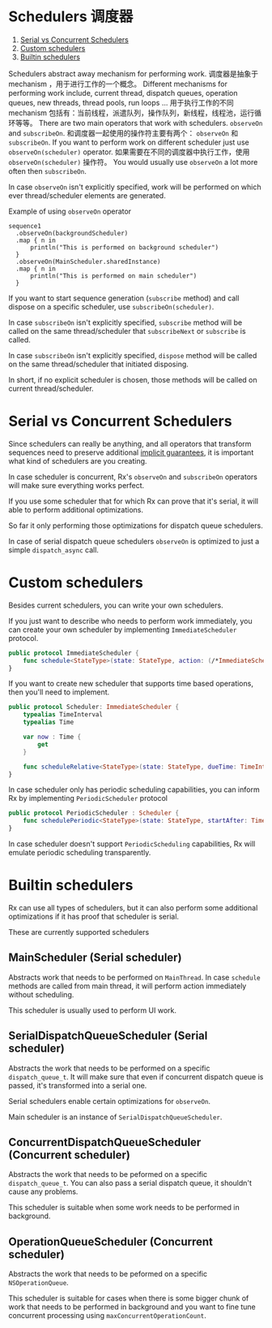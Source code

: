 Schedulers
调度器
==========

1. [Serial vs Concurrent Schedulers](#serial-vs-concurrent-schedulers)
1. [Custom schedulers](#custom-schedulers)
1. [Builtin schedulers](#builtin-schedulers)

Schedulers abstract away mechanism for performing work.
调度器是抽象于 mechanism ，用于进行工作的一个概念。
Different mechanisms for performing work include, current thread, dispatch queues, operation queues, new threads, thread pools, run loops ...
用于执行工作的不同 mechanism 包括有：当前线程，派遣队列，操作队列，新线程，线程池，运行循环等等。
There are two main operators that work with schedulers. `observeOn` and `subscribeOn`.
和调度器一起使用的操作符主要有两个： `observeOn` 和 `subscribeOn`.
If you want to perform work on different scheduler just use `observeOn(scheduler)` operator.
如果需要在不同的调度器中执行工作，使用 `observeOn(scheduler)` 操作符。
You would usually use `observeOn` a lot more often then `subscribeOn`.

In case `observeOn` isn't explicitly specified, work will be performed on which ever thread/scheduler elements are generated.

Example of using `observeOn` operator

```
sequence1
  .observeOn(backgroundScheduler)
  .map { n in
      println("This is performed on background scheduler")
  }
  .observeOn(MainScheduler.sharedInstance)
  .map { n in
      println("This is performed on main scheduler")
  }
```

If you want to start sequence generation (`subscribe` method) and call dispose on a specific scheduler, use `subscribeOn(scheduler)`.

In case `subscribeOn` isn't explicitly specified, `subscribe` method will be called on the same thread/scheduler that `subscribeNext` or `subscribe` is called.

In case `subscribeOn` isn't explicitly specified, `dispose` method will be called on the same thread/scheduler that initiated disposing.

In short, if no explicit scheduler is chosen, those methods will be called on current thread/scheduler.

# Serial vs Concurrent Schedulers

Since schedulers can really be anything, and all operators that transform sequences need to preserve additional [implicit guarantees](GettingStarted.md#implicit-observable-guarantees), it is important what kind of schedulers are you creating.

In case scheduler is concurrent, Rx's `observeOn` and `subscribeOn` operators will make sure everything works perfect.

If you use some scheduler that for which Rx can prove that it's serial, it will able to perform additional optimizations.

So far it only performing those optimizations for dispatch queue schedulers.

In case of serial dispatch queue schedulers `observeOn` is optimized to just a simple `dispatch_async` call.

# Custom schedulers

Besides current schedulers, you can write your own schedulers.

If you just want to describe who needs to perform work immediately, you can create your own scheduler by implementing `ImmediateScheduler` protocol.

```swift
public protocol ImmediateScheduler {
    func schedule<StateType>(state: StateType, action: (/*ImmediateScheduler,*/ StateType) -> RxResult<Disposable>) -> RxResult<Disposable>
}
```

If you want to create new scheduler that supports time based operations, then you'll need to implement.

```swift
public protocol Scheduler: ImmediateScheduler {
    typealias TimeInterval
    typealias Time

    var now : Time {
        get
    }

    func scheduleRelative<StateType>(state: StateType, dueTime: TimeInterval, action: (StateType) -> RxResult<Disposable>) -> RxResult<Disposable>
}
```

In case scheduler only has periodic scheduling capabilities, you can inform Rx by implementing `PeriodicScheduler` protocol

```swift
public protocol PeriodicScheduler : Scheduler {
    func schedulePeriodic<StateType>(state: StateType, startAfter: TimeInterval, period: TimeInterval, action: (StateType) -> StateType) -> RxResult<Disposable>
}
```

In case scheduler doesn't support `PeriodicScheduling` capabilities, Rx will emulate periodic scheduling transparently.

# Builtin schedulers

Rx can use all types of schedulers, but it can also perform some additional optimizations if it has proof that scheduler is serial.

These are currently supported schedulers

## MainScheduler (Serial scheduler)

Abstracts work that needs to be performed on `MainThread`. In case `schedule` methods are called from main thread, it will perform action immediately without scheduling.

This scheduler is usually used to perform UI work.

## SerialDispatchQueueScheduler (Serial scheduler)

Abstracts the work that needs to be performed on a specific `dispatch_queue_t`. It will make sure that even if concurrent dispatch queue is passed, it's transformed into a serial one.

Serial schedulers enable certain optimizations for `observeOn`.

Main scheduler is an instance of `SerialDispatchQueueScheduler`.

## ConcurrentDispatchQueueScheduler (Concurrent scheduler)

Abstracts the work that needs to be peformed on a specific `dispatch_queue_t`. You can also pass a serial dispatch queue, it shouldn't cause any problems.

This scheduler is suitable when some work needs to be performed in background.

## OperationQueueScheduler (Concurrent scheduler)

Abstracts the work that needs to be peformed on a specific `NSOperationQueue`.

This scheduler is suitable for cases when there is some bigger chunk of work that needs to be performed in background and you want to fine tune concurrent processing using `maxConcurrentOperationCount`.
